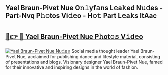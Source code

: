 ## Yael Braun-Pivet Nue O𝚗𝚕yf𝚊ns L𝚎a𝚔ed N𝚞𝚍es - Part-Nvq P𝚑𝚘tos Vi𝚍𝚎o - H𝚘𝚝 Part L𝚎a𝚔s ltAac

# <h2><a href="http://kfcwgx.oniu.top/?m=Yael+Braun-Pivet+Nue">🔗👉 🔴 Yael Braun-Pivet Nue P𝚑ot𝚘𝚜 V𝚒d𝚎o</a></h2>

[![Yael Braun-Pivet Nue Nu𝚍e𝚜](https://i.imgur.com/0qMVB7G.gif)](http://kfcwgx.oniu.top/?m=Yael+Braun-Pivet+Nue)
Social media thought leader Yael Braun-Pivet Nue, acclaimed for publishing dance and lifestyle material, consisting of presentations and blogs. Visionary designer Yael Braun-Pivet Nue, famed for their innovative and inspiring designs in the world of fashion.  
